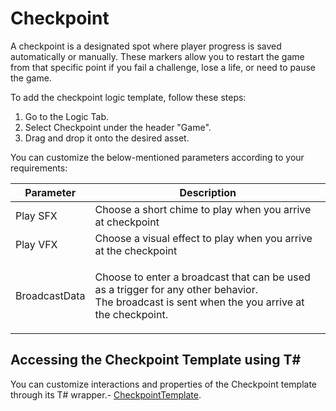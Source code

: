 # Checkpoint

A checkpoint is a designated spot where player progress is saved automatically or manually. These markers allow you to restart the game from that specific point if you fail a challenge, lose a life, or need to pause the game.

To add the checkpoint logic template, follow these steps:

1. Go to the Logic Tab.
2. Select Checkpoint under the header "Game".
3. Drag and drop it onto the desired asset.

You can customize the below-mentioned parameters according to your requirements:

| Parameter     | Description                                                                                                                                               |
| ------------- | --------------------------------------------------------------------------------------------------------------------------------------------------------- |
| Play SFX      | Choose a short chime to play when you arrive at checkpoint                                                                                                |
| Play VFX      | Choose a visual effect to play when you arrive at the checkpoint                                                                                          |
| BroadcastData | <p>Choose to enter a broadcast that can be used as a trigger for any other behavior. <br>The broadcast is sent when the you arrive at the checkpoint.</p> |

## Accessing the Checkpoint Template using T\#

You can customize interactions and properties of the Checkpoint template through its T# wrapper.- [CheckpointTemplate](../../coding-using-t/t-logic-template-wrappers.md#checkpointtemplate).&#x20;
